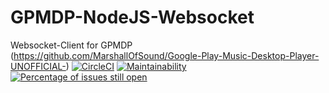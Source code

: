 # GPMDP-NodeJS-Websocket
Websocket-Client for GPMDP (https://github.com/MarshallOfSound/Google-Play-Music-Desktop-Player-UNOFFICIAL-)
[![CircleCI](https://circleci.com/gh/FATEx0/GPMDP-NodeJS-Websocket/tree/master.svg?style=svg)](https://circleci.com/gh/FATEx0/GPMDP-NodeJS-Websocket/tree/master)
[![Maintainability](https://api.codeclimate.com/v1/badges/273ac1ac5f86b51a2cc3/maintainability)](https://codeclimate.com/github/FATEx0/GPMDP-NodeJS-Websocket/maintainability)
[![Percentage of issues still open](http://isitmaintained.com/badge/open/FATEx0/GPMDP-NodeJS-Websocket.svg)](http://isitmaintained.com/project/FATEx0/GPMDP-NodeJS-Websocket "Percentage of issues still open")